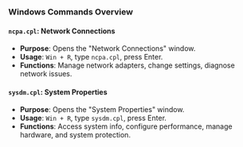 ### **Windows Commands Overview**

#### **`ncpa.cpl`: Network Connections**
- **Purpose**: Opens the "Network Connections" window.
- **Usage**: `Win + R`, type `ncpa.cpl`, press Enter.
- **Functions**: Manage network adapters, change settings, diagnose network issues.

#### **`sysdm.cpl`: System Properties**
- **Purpose**: Opens the "System Properties" window.
- **Usage**: `Win + R`, type `sysdm.cpl`, press Enter.
- **Functions**: Access system info, configure performance, manage hardware, and system protection.

